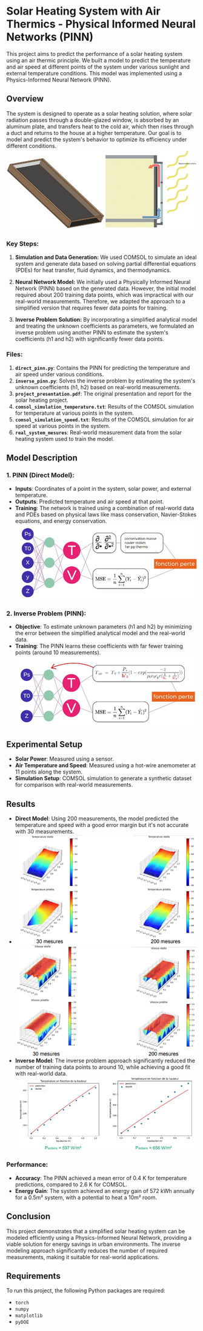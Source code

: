 # Solar Heating System with Air Thermics - Physical Informed Neural Networks (PINN)

This project aims to predict the performance of a solar heating system using an air thermic principle. We built a model to predict the temperature and air speed at different points of the system under various sunlight and external temperature conditions. This model was implemented using a Physics-Informed Neural Network (PINN).

## Overview

The system is designed to operate as a solar heating solution, where solar radiation passes through a double-glazed window, is absorbed by an aluminum plate, and transfers heat to the cold air, which then rises through a duct and returns to the house at a higher temperature. Our goal is to model and predict the system's behavior to optimize its efficiency under different conditions.
![Solar Heating System Design](images/solar_heating_system.png)

### Key Steps:
1. **Simulation and Data Generation:**
   We used COMSOL to simulate an ideal system and generate data based on solving partial differential equations (PDEs) for heat transfer, fluid dynamics, and thermodynamics.

2. **Neural Network Model:**
   We initially used a Physically Informed Neural Network (PINN) based on the generated data. However, the initial model required about 200 training data points, which was impractical with our real-world measurements. Therefore, we adapted the approach to a simplified version that requires fewer data points for training.

3. **Inverse Problem Solution:**
   By incorporating a simplified analytical model and treating the unknown coefficients as parameters, we formulated an inverse problem using another PINN to estimate the system's coefficients (h1 and h2) with significantly fewer data points.

### Files:
1. **`direct_pinn.py`**: Contains the PINN for predicting the temperature and air speed under various conditions.
2. **`inverse_pinn.py`**: Solves the inverse problem by estimating the system's unknown coefficients (h1, h2) based on real-world measurements.
3. **`project_presentation.pdf`**: The original presentation and report for the solar heating project.
4. **`comsol_simulation_temperature.txt`**: Results of the COMSOL simulation for temperature at various points in the system.
5. **`comsol_simulation_speed.txt`**: Results of the COMSOL simulation for air speed at various points in the system.
6. **`real_system_mesures`**: Real-world measurement data from the solar heating system used to train the model.

## Model Description

### 1. **PINN (Direct Model)**:
   - **Inputs**: Coordinates of a point in the system, solar power, and external temperature.
   - **Outputs**: Predicted temperature and air speed at that point.
   - **Training**: The network is trained using a combination of real-world data and PDEs based on physical laws like mass conservation, Navier-Stokes equations, and energy conservation.
![Direct PINN Architecture](images/direct_pinn_architecture.png)


### 2. **Inverse Problem (PINN)**:
   - **Objective**: To estimate unknown parameters (h1 and h2) by minimizing the error between the simplified analytical model and the real-world data.
   - **Training**: The PINN learns these coefficients with far fewer training points (around 10 measurements).
![Inverse PINN Architecture](images/inverse_pinn_architecture.png)

## Experimental Setup

- **Solar Power**: Measured using a sensor.
- **Air Temperature and Speed**: Measured using a hot-wire anemometer at 11 points along the system.
- **Simulation Setup**: COMSOL simulation to generate a synthetic dataset for comparison with real-world measurements.

## Results

- **Direct Model**: Using 200 measurements, the model predicted the temperature and speed with a good error margin but it's not accurate with 30 measurements.
- ![Temperature Prediction Comparison](images/temperature_30vs200.png)
  ![Velocity Prediction Comparison](images/velocity_30vs200.png)
- **Inverse Model**: The inverse problem approach significantly reduced the number of training data points to around 10, while achieving a good fit with real-world data.
  ![Temperature Prediction vs Reality](images/temperature_prediction_vs_reality.png)

### Performance:
- **Accuracy**: The PINN achieved a mean error of 0.4 K for temperature predictions, compared to 2.6 K for COMSOL.
- **Energy Gain**: The system achieved an energy gain of 572 kWh annually for a 0.5m² system, with a potential to heat a 10m² room.

## Conclusion

This project demonstrates that a simplified solar heating system can be modeled efficiently using a Physics-Informed Neural Network, providing a viable solution for energy savings in urban environments. The inverse modeling approach significantly reduces the number of required measurements, making it suitable for real-world applications.

## Requirements

To run this project, the following Python packages are required:

- `torch`
- `numpy`
- `matplotlib`
- `pyDOE`
